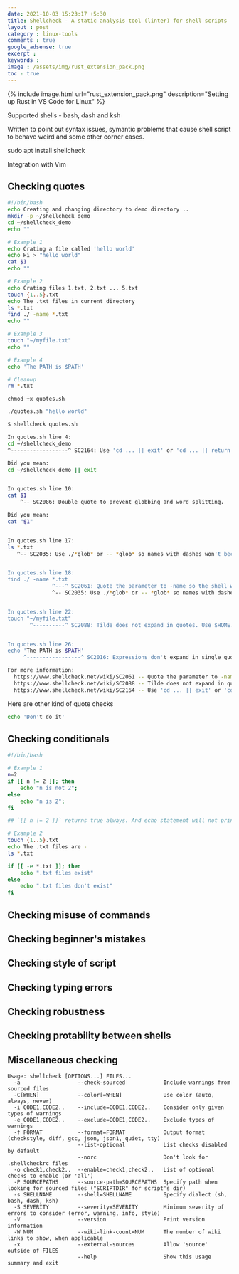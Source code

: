 ```yaml
---
date: 2021-10-03 15:23:17 +5:30
title: Shellcheck - A static analysis tool (linter) for shell scripts
layout : post
category : linux-tools
comments : true
google_adsense: true
excerpt : 
keywords : 
image : /assets/img/rust_extension_pack.png
toc : true
---
```


{% include image.html url="rust_extension_pack.png" description="Setting up Rust in VS Code for Linux" %}


Supported shells - bash, dash and ksh

Written to point out syntax issues, symantic problems that cause shell script to behave weird and some other corner cases.

sudo apt install shellcheck

Integration with Vim


## Checking quotes
```bash
#!/bin/bash
echo Creating and changing directory to demo directory ..
mkdir -p ~/shellcheck_demo
cd ~/shellcheck_demo
echo ""

# Example 1
echo Crating a file called 'hello world'
echo Hi > "hello world"
cat $1
echo ""

# Example 2
echo Crating files 1.txt, 2.txt ... 5.txt
touch {1..5}.txt
echo The .txt files in current directory
ls *.txt
find ./ -name *.txt
echo ""

# Example 3
touch "~/myfile.txt"
echo ""

# Example 4
echo 'The PATH is $PATH'
```
```bash
# Cleanup
rm *.txt
```

```
chmod +x quotes.sh
```
```bash
./quotes.sh "hello world"
```

```bash
$ shellcheck quotes.sh 

In quotes.sh line 4:
cd ~/shellcheck_demo
^------------------^ SC2164: Use 'cd ... || exit' or 'cd ... || return' in case cd fails.

Did you mean: 
cd ~/shellcheck_demo || exit


In quotes.sh line 10:
cat $1
    ^-- SC2086: Double quote to prevent globbing and word splitting.

Did you mean: 
cat "$1"


In quotes.sh line 17:
ls *.txt
   ^-- SC2035: Use ./*glob* or -- *glob* so names with dashes won't become options.


In quotes.sh line 18:
find ./ -name *.txt
              ^---^ SC2061: Quote the parameter to -name so the shell won't interpret it.
              ^-- SC2035: Use ./*glob* or -- *glob* so names with dashes won't become options.


In quotes.sh line 22:
touch "~/myfile.txt"
       ^----------^ SC2088: Tilde does not expand in quotes. Use $HOME.


In quotes.sh line 26:
echo 'The PATH is $PATH'
     ^-----------------^ SC2016: Expressions don't expand in single quotes, use double quotes for that.

For more information:
  https://www.shellcheck.net/wiki/SC2061 -- Quote the parameter to -name so t...
  https://www.shellcheck.net/wiki/SC2088 -- Tilde does not expand in quotes. ...
  https://www.shellcheck.net/wiki/SC2164 -- Use 'cd ... || exit' or 'cd ... |...
```
Here are other kind of quote checks
```bash
echo 'Don't do it'
```
## Checking conditionals
```bash
#!/bin/bash

# Example 1
n=2
if [[ n != 2 ]]; then
    echo "n is not 2";
else
    echo "n is 2";
fi

## `[[ n != 2 ]]` returns true always. And echo statement will not print.

# Example 2
touch {1..5}.txt
echo The .txt files are -
ls *.txt

if [[ -e *.txt ]]; then
    echo ".txt files exist"
else
    echo ".txt files don't exist"
fi
```
## Checking misuse of commands
## Checking beginner's mistakes
## Checking style of script
## Checking typing errors
## Checking robustness
## Checking protability between shells
## Miscellaneous checking
```
Usage: shellcheck [OPTIONS...] FILES...
  -a                  --check-sourced            Include warnings from sourced files
  -C[WHEN]            --color[=WHEN]             Use color (auto, always, never)
  -i CODE1,CODE2..    --include=CODE1,CODE2..    Consider only given types of warnings
  -e CODE1,CODE2..    --exclude=CODE1,CODE2..    Exclude types of warnings
  -f FORMAT           --format=FORMAT            Output format (checkstyle, diff, gcc, json, json1, quiet, tty)
                      --list-optional            List checks disabled by default
                      --norc                     Don't look for .shellcheckrc files
  -o check1,check2..  --enable=check1,check2..   List of optional checks to enable (or 'all')
  -P SOURCEPATHS      --source-path=SOURCEPATHS  Specify path when looking for sourced files ("SCRIPTDIR" for script's dir)
  -s SHELLNAME        --shell=SHELLNAME          Specify dialect (sh, bash, dash, ksh)
  -S SEVERITY         --severity=SEVERITY        Minimum severity of errors to consider (error, warning, info, style)
  -V                  --version                  Print version information
  -W NUM              --wiki-link-count=NUM      The number of wiki links to show, when applicable
  -x                  --external-sources         Allow 'source' outside of FILES
                      --help                     Show this usage summary and exit
```
